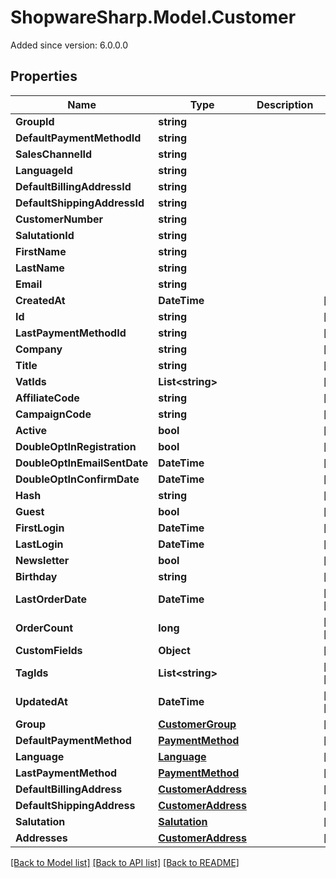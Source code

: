 # ShopwareSharp.Model.Customer
Added since version: 6.0.0.0

## Properties

Name | Type | Description | Notes
------------ | ------------- | ------------- | -------------
**GroupId** | **string** |  | 
**DefaultPaymentMethodId** | **string** |  | 
**SalesChannelId** | **string** |  | 
**LanguageId** | **string** |  | 
**DefaultBillingAddressId** | **string** |  | 
**DefaultShippingAddressId** | **string** |  | 
**CustomerNumber** | **string** |  | 
**SalutationId** | **string** |  | 
**FirstName** | **string** |  | 
**LastName** | **string** |  | 
**Email** | **string** |  | 
**CreatedAt** | **DateTime** |  | [readonly] 
**Id** | **string** |  | [optional] 
**LastPaymentMethodId** | **string** |  | [optional] 
**Company** | **string** |  | [optional] 
**Title** | **string** |  | [optional] 
**VatIds** | **List&lt;string&gt;** |  | [optional] 
**AffiliateCode** | **string** |  | [optional] 
**CampaignCode** | **string** |  | [optional] 
**Active** | **bool** |  | [optional] 
**DoubleOptInRegistration** | **bool** |  | [optional] 
**DoubleOptInEmailSentDate** | **DateTime** |  | [optional] 
**DoubleOptInConfirmDate** | **DateTime** |  | [optional] 
**Hash** | **string** |  | [optional] 
**Guest** | **bool** |  | [optional] 
**FirstLogin** | **DateTime** |  | [optional] 
**LastLogin** | **DateTime** |  | [optional] 
**Newsletter** | **bool** |  | [optional] 
**Birthday** | **string** |  | [optional] 
**LastOrderDate** | **DateTime** |  | [optional] [readonly] 
**OrderCount** | **long** |  | [optional] [readonly] 
**CustomFields** | **Object** |  | [optional] 
**TagIds** | **List&lt;string&gt;** |  | [optional] [readonly] 
**UpdatedAt** | **DateTime** |  | [optional] [readonly] 
**Group** | [**CustomerGroup**](CustomerGroup.md) |  | [optional] 
**DefaultPaymentMethod** | [**PaymentMethod**](PaymentMethod.md) |  | [optional] 
**Language** | [**Language**](Language.md) |  | [optional] 
**LastPaymentMethod** | [**PaymentMethod**](PaymentMethod.md) |  | [optional] 
**DefaultBillingAddress** | [**CustomerAddress**](CustomerAddress.md) |  | [optional] 
**DefaultShippingAddress** | [**CustomerAddress**](CustomerAddress.md) |  | [optional] 
**Salutation** | [**Salutation**](Salutation.md) |  | [optional] 
**Addresses** | [**CustomerAddress**](CustomerAddress.md) |  | [optional] 

[[Back to Model list]](../../README.md#documentation-for-models) [[Back to API list]](../../README.md#documentation-for-api-endpoints) [[Back to README]](../../README.md)

